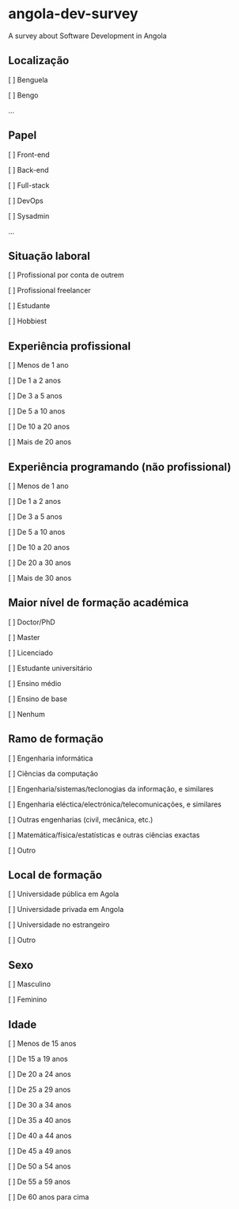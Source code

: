 # angola-dev-survey
A survey about Software Development in Angola

## Localização

[ ] Benguela

[ ] Bengo

...

## Papel

[ ] Front-end

[ ] Back-end

[ ] Full-stack

[ ] DevOps

[ ] Sysadmin

...

## Situação laboral

[ ] Profissional por conta de outrem

[ ] Profissional freelancer

[ ] Estudante

[ ] Hobbiest


## Experiência profissional

[ ] Menos de 1 ano

[ ] De 1 a 2 anos

[ ] De 3 a 5 anos

[ ] De 5 a 10 anos

[ ] De 10 a 20 anos

[ ] Mais de 20 anos

## Experiência programando (não profissional)

[ ] Menos de 1 ano

[ ] De 1 a 2 anos

[ ] De 3 a 5 anos

[ ] De 5 a 10 anos

[ ] De 10 a 20 anos

[ ] De 20 a 30 anos

[ ] Mais de 30 anos

## Maior nível de formação académica

[ ] Doctor/PhD

[ ] Master

[ ] Licenciado

[ ] Estudante universitário

[ ] Ensino médio

[ ] Ensino de base

[ ] Nenhum

## Ramo de formação

[ ] Engenharia informática

[ ] Ciências da computação

[ ] Engenharia/sistemas/teclonogias da informação, e similares

[ ] Engenharia eléctica/electrónica/telecomunicações, e similares

[ ] Outras engenharias (civil, mecânica, etc.)

[ ] Matemática/física/estatísticas e outras ciências exactas

[ ] Outro


## Local de formação

[ ] Universidade pública em Agola

[ ] Universidade privada em Angola

[ ] Universidade no estrangeiro

[ ] Outro


## Sexo

[ ] Masculino

[ ] Feminino


## Idade

[ ] Menos de 15 anos

[ ] De 15 a 19 anos

[ ] De 20 a 24 anos

[ ] De 25 a 29 anos

[ ] De 30 a 34 anos

[ ] De 35 a 40 anos

[ ] De 40 a 44 anos

[ ] De 45 a 49 anos

[ ] De 50 a 54 anos

[ ] De 55 a 59 anos

[ ] De 60 anos para cima




